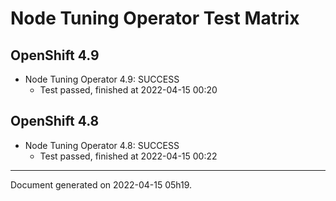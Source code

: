
Node Tuning Operator Test Matrix
================================

OpenShift 4.9
-------------



* Node Tuning Operator 4.9: SUCCESS
  - Test passed, finished at 2022-04-15 00:20






OpenShift 4.8
-------------



* Node Tuning Operator 4.8: SUCCESS
  - Test passed, finished at 2022-04-15 00:22






---
Document generated on 2022-04-15 05h19.
